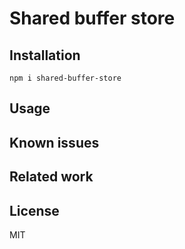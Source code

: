 # Shared buffer store

## Installation

```
npm i shared-buffer-store
```

## Usage

## Known issues

## Related work

## License

MIT
